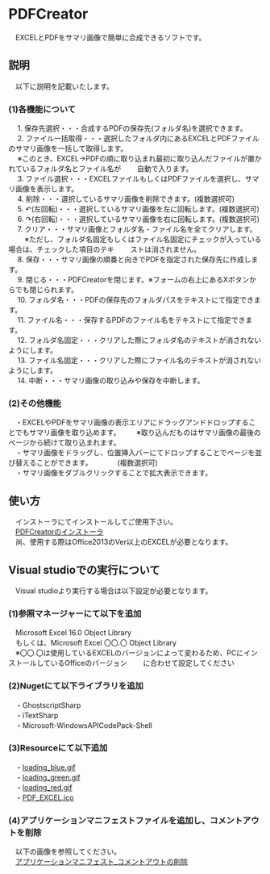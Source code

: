 # PDFCreator
　EXCELとPDFをサマリ画像で簡単に合成できるソフトです。

## 説明
　以下に説明を記載いたします。<br>
### (1)各機能について
　 1. 保存先選択・・・合成するPDFの保存先(フォルダ名)を選択できます。<br>
　 2. ファイル一括取得・・・選択したフォルダ内にあるEXCELとPDFファイルのサマリ画像を一括して取得します。<br>
　    ※このとき、EXCEL→PDFの順に取り込まれ最初に取り込んだファイルが置かれているフォルダ名とファイル名が
　　自動で入ります。<br>
　 3. ファイル選択・・・EXCELファイルもしくはPDFファイルを選択し、サマリ画像を表示します。<br>
　 4. 削除・・・選択しているサマリ画像を削除できます。(複数選択可)<br>
　 5. ↶(左回転)・・・選択しているサマリ画像を左に回転します。(複数選択可)<br>
　 6. ↷(右回転)・・・選択しているサマリ画像を右に回転します。(複数選択可)<br>
　 7. クリア・・・サマリ画像とフォルダ名・ファイル名を全てクリアします。<br>
　　  ※ただし、フォルダ名固定もしくはファイル名固定にチェックが入っている場合は、チェックした項目のテキ
　　ストは消されません。<br>
　 8. 保存・・・サマリ画像の順番と向きでPDFを指定された保存先に作成します。<br>
　 9. 閉じる・・・PDFCreatorを閉じます。※フォームの右上にあるXボタンからでも閉じられます。<br>
　 10. フォルダ名・・・PDFの保存先のフォルダパスをテキストにて指定できます。<br>
　 11. ファイル名・・・保存するPDFのファイル名をテキストにて指定できます。<br>
　 12. フォルダ名固定・・・クリアした際にフォルダ名のテキストが消されないようにします。<br>
　 13. ファイル名固定・・・クリアした際にファイル名のテキストが消されないようにします。<br>
　 14. 中断・・・サマリ画像の取り込みや保存を中断します。
### (2)その他機能
　・EXCELやPDFをサマリ画像の表示エリアにドラッグアンドドロップすることでもサマリ画像を取り込めます。
　　※取り込んだものはサマリ画像の最後のページから続けて取り込まれます。<br>
　・サマリ画像をドラッグし、位置挿入バーにてドロップすることでページを並び替えることができます。
　　   　(複数選択可)<br>
　・サマリ画像をダブルクリックすることで拡大表示できます。

## 使い方
　インストーラにてインストールしてご使用下さい。<br>
　[PDFCreatorのインストーラ](installer "installer")<br>
　尚、使用する際はOffice2013のVer以上のEXCELが必要となります。

## Visual studioでの実行について
　Visual studioより実行する場合は以下設定が必要となります。
### (1)参照マネージャーにて以下を追加
　Microsoft Excel 16.0 Object Library<br>
　もしくは、Microsoft Excel 〇〇.〇 Object Library<br>
　※〇〇.〇は使用しているEXCELのバージョンによって変わるため、PCにインストールしているOfficeのバージョン
　　に合わせて設定してください<br>
### (2)Nugetにて以下ライブラリを追加
　・GhostscriptSharp<br>
　・iTextSharp<br>
　・Microsoft-WindowsAPICodePack-Shell<br>
### (3)Resourceにて以下追加
　・[loading_blue.gif](Resources/loading_blue.gif "loading_blue.gif")<br>
　・[loading_green.gif](Resources/loading_green.gif "loading_green.gif")<br>
　・[loading_red.gif](Resources/loading_red.gif "loading_red.gif")<br>
　・[PDF_EXCEL.ico](Resources/PDF_EXCEL.ico "PDF_EXCEL.ico")<br>
### (4)アプリケーションマニフェストファイルを追加し、コメントアウトを削除
　以下の画像を参照してください。<br>
　[アプリケーションマニフェスト_コメントアウトの削除](img/アプリケーションマニフェスト_コメントアウト削除.PNG "アプリケーションマニフェスト_コメントアウト削除")

